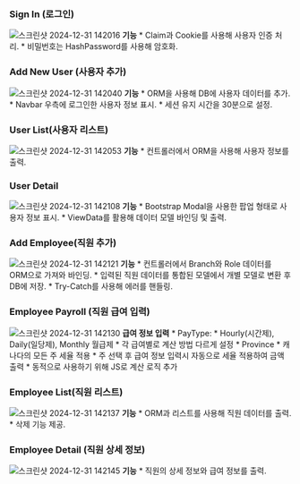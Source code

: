 ### Sign In (로그인)
![스크린샷 2024-12-31 142016](https://github.com/user-attachments/assets/be39278c-5c08-4e13-a2e4-92ff75d488f9)
**기능**
    * Claim과 Cookie를 사용해 사용자 인증 처리.
    * 비밀번호는 HashPassword를 사용해 암호화.

### Add New User (사용자 추가)
![스크린샷 2024-12-31 142040](https://github.com/user-attachments/assets/fe7e37c6-f5c4-4021-91a5-b4cbeb4eec34)
**기능**
    * ORM을 사용해 DB에 사용자 데이터를 추가.
    * Navbar 우측에 로그인한 사용자 정보 표시.
    * 세션 유지 시간을 30분으로 설정.

### User List(사용자 리스트)
![스크린샷 2024-12-31 142053](https://github.com/user-attachments/assets/4a6a3536-d325-402f-a482-31f8694bf7c5)
**기능**
    * 컨트롤러에서 ORM을 사용해 사용자 정보를 출력.

### User Detail
![스크린샷 2024-12-31 142108](https://github.com/user-attachments/assets/c5a8a49b-9415-4818-b0c5-5a091ed287b9)
**기능**
    * Bootstrap Modal을 사용한 팝업 형태로 사용자 정보 표시.
    * ViewData를 활용해 데이터 모델 바인딩 및 출력.

### Add Employee(직원 추가)
![스크린샷 2024-12-31 142121](https://github.com/user-attachments/assets/f981f9df-5f22-4a72-afe8-4ab3df086538)
**기능**
    * 컨트롤러에서 Branch와 Role 데이터를 ORM으로 가져와 바인딩.
    * 입력된 직원 데이터를 통합된 모델에서 개별 모델로 변환 후 DB에 저장.
    * Try-Catch를 사용해 에러를 핸들링.

### Employee Payroll (직원 급여 입력)
![스크린샷 2024-12-31 142130](https://github.com/user-attachments/assets/be79877f-9b33-4419-83be-70d6f641f59f)
**급여 정보 입력**
    * PayType: 
      * Hourly(시간제), Daily(일당제), Monthly 월급제
      * 각 급여별로 계산 방법 다르게 설정
    * Province
      * 캐나다의 모든 주 세율 적용
      * 주 선택 후 급여 정보 입력시 자동으로 세율 적용하여 금액 출력
      * 동적으로 사용하기 위해 JS로 계산 로직 추가

### Employee List(직원 리스트)
![스크린샷 2024-12-31 142137](https://github.com/user-attachments/assets/ff8e2f61-ca94-44b7-bdcd-155f96bbb245)
**기능**
    * ORM과 리스트를 사용해 직원 데이터를 출력.
    * 삭제 기능 제공.

### Employee Detail (직원 상세 정보)
![스크린샷 2024-12-31 142145](https://github.com/user-attachments/assets/0330661b-3479-410e-8c02-ba13b831d45f)
**기능**
    * 직원의 상세 정보와 급여 정보를 출력.

